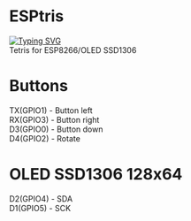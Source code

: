 # ESPtris
[![Typing SVG](https://readme-typing-svg.herokuapp.com?color=%2336BCF7&lines=ESPtris)](https://git.io/typing-svg)<br>
Tetris for ESP8266/OLED SSD1306
# Buttons
TX(GPIO1) - Button left<br>
RX(GPIO3) - Button right<br>
D3(GPIO0) - Button down<br>
D4(GPIO2) - Rotate<br>
# OLED SSD1306 128x64
D2(GPIO4) - SDA<br>
D1(GPIO5) - SCK<br>

